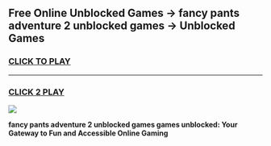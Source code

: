 
## Free Online Unblocked Games → fancy pants adventure 2 unblocked games → Unblocked Games
<h3>
<a href="https://premium.freeplayer.one?title=fancy_pants_adventure_2_unblocked_games&ref=21F">CLICK TO PLAY</a></h3>
<hr>

<h3>
<a href="https://premium.freeplayer.one?title=fancy_pants_adventure_2_unblocked_games&ref=21F">CLICK 2 PLAY</a>
  
</h3>

<a href="https://premium.freeplayer.one?title=fancy_pants_adventure_2_unblocked_games&ref=21F/"><img src="https://clearcache.store/games.png"></a>


**fancy pants adventure 2 unblocked games games unblocked: Your Gateway to Fun and Accessible Online Gaming**
